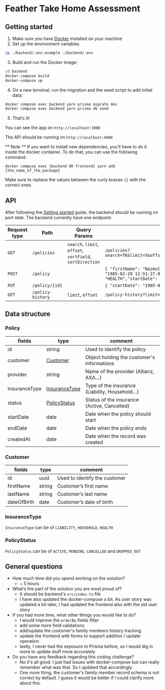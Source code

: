# Feather Take Home Assessment

## Getting started

1. Make sure you have [Docker](https://www.docker.com/products/docker-desktop/) installed on your machine
2. Set up the environment variables

```bash
cp ./backend/.env.example ./backend/.env
```

3. Build and run the Docker image:

```bash
cd backend
docker-compose build
docker-compose up
```

4. On a new terminal, run the migration and the seed script to add initial data:

```bash
docker compose exec backend yarn prisma migrate dev
docker compose exec backend yarn prisma db seed
```

5. That’s it!

You can see the app on `http://localhost:3000`

The API should be running on `http://localhost:4000`

** Note **
If you want to install new dependencies, you'll have to do it inside the docker container. To do that, you can use the following command:

```
docker compose exec {backend OR frontend} yarn add {the_name_of_the_package}
```

Make sure to replace the values between the curly braces `{}` with the correct ones.

## API

After following the [Getting started](#Getting-started) guide, the backend should be running on port `4000`. The backend currently have one endpoint:

| Request type | Path              | Query Params                                              | Example                                                                                                                                                                     |
|--------------|-------------------|-----------------------------------------------------------|-----------------------------------------------------------------------------------------------------------------------------------------------------------------------------|
| `GET`        | `/policies`       | `search`, `limit`, `offset`, `sortField`, `sortDirection` | `/policies?search=TK&limit=5&offset=0&sortField=provider&sortDirection=desc`                                                                                                |
| `POST`       | `/policy`         |                                                           | `{ "firstName": "Nazmul1", "lastName": "Khan","dateOfBirth": "1985-02-28 12:51:27.000","provider": "DAK","insuranceType": "HEALTH","startDate": "1985-02-28 12:51:27.000"}` |
| `PUT`        | `/policy/{id}`    |                                                           | `{ "startDate": "1985-02-28 12:51:27.000", "firstName": "IIIII" }`                                                                                                          |
| `GET`        | `/policy-history` | `limit`, `offset`                                         | `/policy-history?limit=5&offset=0`                                                                                                                                          |


## Data structure

### Policy

| fields         | type                            | comment                                       |
| -------------- | ------------------------------- | --------------------------------------------- |
| id             | string                          | Used to identify the policy                   |
| customer       | [Customer](#Customer)           | Object holding the customer's informations    |
| provider       | string                          | Name of the provider (Allianz, AXA…)          |
| insuranceType  | [InsuranceType](#InsuranceType) | Type of the insurance (Liability, Household…) |
| status         | [PolicyStatus](#PolicyStatus)   | Status of the insurance (Active, Cancelled)   |
| startDate      | date                            | Date when the policy should start             |
| endDate        | date                            | Date when the policy ends                     |
| createdAt      | date                            | Date when the record was created              |

### Customer

| fields      | type   | comment                       |
| ----------- | ------ | ----------------------------- |
| id          | uuid   | Used to identify the customer |
| firstName   | string | Customer’s first name         |
| lastName    | string | Customer’s last name          |
| dateOfBirth | date   | Customer’s date of birth      |

### InsuranceType

`InsuranceType` can be of `LIABILITY`, `HOUSEHOLD`, `HEALTH`

### PolicyStatus

`PolicyStatus` can be of `ACTIVE`, `PENDING`, `CANCELLED` and `DROPPED_OUT`

## General questions

- How much time did you spend working on the solution?
  - ~ 5 hours
- What’s the part of the solution you are most proud of?
  - It should be backend's  `src/index.ts` file
  - I have also updated the docker-compose a bit. As user story was updated a bit later, I had updated the frontend also with the old  user story
- If you had more time, what other things you would like to do?
  - I would improve the `orderBy` fields filter
  - add some more field validations
  - add/update the customer's family members history tracking
  - update the frontend with forms to support addition / update operation
  - lastly, I never had the exposure to Prisma before, so I would dig in more to update stuff more accurately
- Do you have any feedback regarding this coding challenge?
  - No it's all good. I just had issues with docker-compose but can really remember what was that. So I updated that accordingly
  - One more thing, the customer's family member record schema is not correct by default. I guess it would be better if I could clarify more about this.
